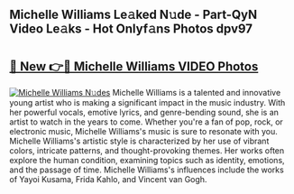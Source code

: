 ## Michelle Williams Le𝚊ked N𝚞de - Part-QyN Video Le𝚊ks - Hot Onlyf𝚊ns Photos dpv97

# <h2><a href="http://ab56115.deff.icu/?id=Michelle+Williams">🔗 New 👉🔴 Michelle Williams VIDEO Photos</a></h2>

[![Michelle Williams N𝚞des](https://i.imgur.com/rIISA9y.gif)](http://ab56115.deff.icu/?id=Michelle+Williams)
Michelle Williams is a talented and innovative young artist who is making a significant impact in the music industry. With her powerful vocals, emotive lyrics, and genre-bending sound, she is an artist to watch in the years to come. Whether you're a fan of pop, rock, or electronic music, Michelle Williams's music is sure to resonate with you. Michelle Williams's artistic style is characterized by her use of vibrant colors, intricate patterns, and thought-provoking themes. Her works often explore the human condition, examining topics such as identity, emotions, and the passage of time. Michelle Williams's influences include the works of Yayoi Kusama, Frida Kahlo, and Vincent van Gogh.
